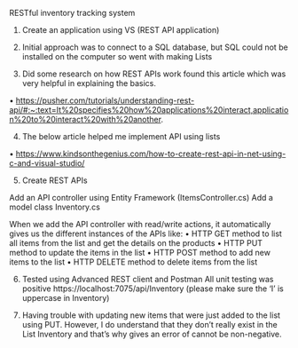 RESTful inventory tracking system

1)	Create an application using VS (REST API application)

2)	Initial approach was to connect to a SQL database, but SQL could not be installed on the computer so went with making Lists

3)	Did some research on how REST APIs work found this article which was very helpful in explaining the basics.

•	https://pusher.com/tutorials/understanding-rest-api/#:~:text=It%20specifies%20how%20applications%20interact,application%20to%20interact%20with%20another.

4) The below article helped me implement API using lists

•	 https://www.kindsonthegenius.com/how-to-create-rest-api-in-net-using-c-and-visual-studio/

5)	Create REST APIs

Add an API controller using Entity Framework (ItemsController.cs)
Add a model class Inventory.cs

When we add the API controller with read/write actions, it automatically gives us the different instances of the APIs like:
•	HTTP GET method to list all items from the list and get the details on the products
•	HTTP PUT method to update the items in the list
•	HTTP POST method to add new items to the list
•	HTTP DELETE method to delete items from the list

6)	Tested using Advanced REST client and Postman
All unit testing was positive
https://localhost:7075/api/Inventory  (please make sure the ‘I’ is uppercase in Inventory)

7)	Having trouble with updating new items that were just added to the list using PUT.
However, I do understand that they don’t really exist in the List Inventory and that’s why gives an error of cannot be non-negative. 

